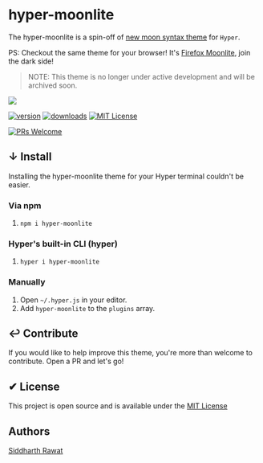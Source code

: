 # hyper-moonlite

The hyper-moonlite is a spin-off of [new moon syntax theme](https://github.com/taniarascia/new-moon) for `Hyper`.

PS: Checkout the same theme for your browser! It's [Firefox Moonlite](https://github.com/sydrawat/firefox-moonlite), join the dark side!

> NOTE: This theme is no longer under active development and will be archived soon.

![](https://imgur.com/gwoqXLc.png)

[![version][version-badge]][package]
[![downloads][downloads-badge]][npmtrends]
[![MIT License][license-badge]][license]

[![PRs Welcome][prs-badge]][prs]

## ↓ Install

Installing the hyper-moonlite theme for your Hyper terminal couldn't be easier.

### Via npm

1. `npm i hyper-moonlite`

### Hyper's built-in CLI (hyper)

1. `hyper i hyper-moonlite`

### Manually

1. Open `~/.hyper.js` in your editor.
2. Add `hyper-moonlite` to the `plugins` array.

## ↩︎ Contribute

If you would like to help improve this theme, you're more than welcome to contribute. Open a PR and let's go!

## ✔︎ License

This project is open source and is available under the [MIT License](LICENSE)

[license-badge]: https://img.shields.io/npm/l/hyper-moonlite.svg?style=flat-square
[license]: https://opensource.org/licenses/MI]
[version-badge]: https://img.shields.io/npm/v/hyper-moonlite.svg?style=flat-square
[package]: https://www.npmjs.com/package/hyper-moonlite
[downloads-badge]: https://img.shields.io/npm/dw/hyper-moonlite.svg?style=flat-square
[npmtrends]: http://www.npmtrends.com/hyper-moonlite
[prs-badge]: https://img.shields.io/badge/PRs-welcome-brightgreen.svg?style=flat-square
[prs]: http://makeapullrequest.com

## Authors

[Siddharth Rawat](mailto:)
